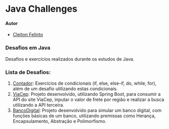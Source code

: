 # Java Challenges

#### Autor
- [Cleiton Felinto](https://github.com/CleitonFelinto)

### Desafios em Java

Desafios e exercícios realizados durante os estudos de Java.

### Lista de Desafios:

1. [Contador](https://github.com/CleitonFelinto/projetos/tree/master/contador): Exercícios de condicionais (if, else, else-if, do, while, for), além de um desafio utilizando estas condicionais.
2. [ViaCep](https://github.com/CleitonFelinto/projetos/tree/master/viacep): Projeto desenvolvido, utilizando Spring Boot, para consumir a API do site ViaCep, inputar o valor de frete por região e realizar a busca utilizando a API terceira.
3. [BancoDigital](https://github.com/CleitonFelinto/projetos/tree/master/banco): Projeto desenvolvido para simular um banco digital, com funções básicas de um banco, utilizando premissas como Herança, Encapsulamento, Abstração e Polimorfismo.